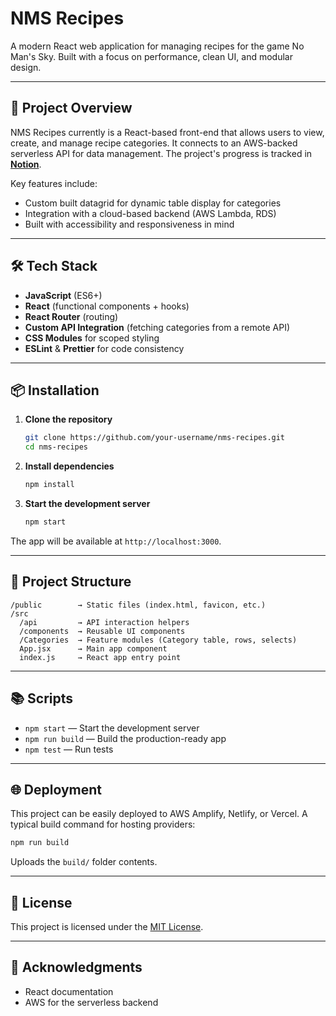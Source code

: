 # NMS Recipes

A modern React web application for managing recipes for the game No Man's Sky. Built with a focus on performance, clean UI, and modular design.

---

## 🚀 Project Overview

NMS Recipes currently is a React-based front-end that allows users to view, create, and manage recipe categories. It connects to an AWS-backed serverless API for data management. The project's progress is tracked in [**Notion**](https://perpetual-cobalt-b4e.notion.site/1f50ea20f0f480339cf7f733b899b07a?v=1f50ea20f0f4814d8434000ca574d7d9&source=copy_link).

Key features include:

- Custom built datagrid for dynamic table display for categories
- Integration with a cloud-based backend (AWS Lambda, RDS)
- Built with accessibility and responsiveness in mind

---

## 🛠️ Tech Stack

- **JavaScript** (ES6+)
- **React** (functional components + hooks)
- **React Router** (routing)
- **Custom API Integration** (fetching categories from a remote API)
- **CSS Modules** for scoped styling
- **ESLint** & **Prettier** for code consistency

---

## 📦 Installation

1. **Clone the repository**

   ```bash
   git clone https://github.com/your-username/nms-recipes.git
   cd nms-recipes
   ```

2. **Install dependencies**

   ```bash
   npm install
   ```

3. **Start the development server**
   ```bash
   npm start
   ```

The app will be available at `http://localhost:3000`.

---

## 🔧 Project Structure

```
/public        → Static files (index.html, favicon, etc.)
/src
  /api         → API interaction helpers
  /components  → Reusable UI components
  /Categories  → Feature modules (Category table, rows, selects)
  App.jsx      → Main app component
  index.js     → React app entry point
```

---

## 📚 Scripts

- `npm start` — Start the development server
- `npm run build` — Build the production-ready app
- `npm test` — Run tests

---

## 🌐 Deployment

This project can be easily deployed to AWS Amplify, Netlify, or Vercel.
A typical build command for hosting providers:

```bash
npm run build
```

Uploads the `build/` folder contents.

---

## 📄 License

This project is licensed under the [MIT License](LICENSE).

---

## 🙌 Acknowledgments

- React documentation
- AWS for the serverless backend
